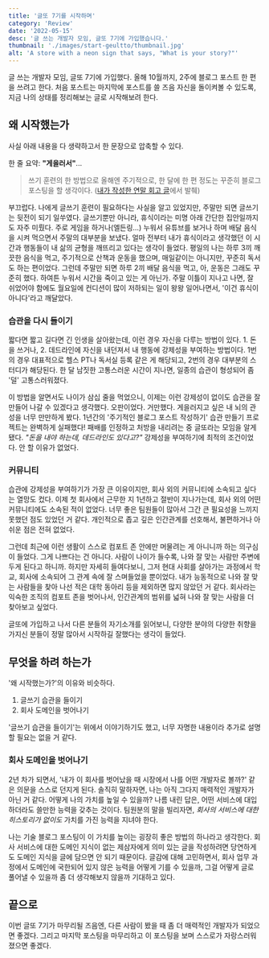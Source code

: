 ```yaml
---
title: '글또 7기를 시작하며'
category: 'Review'
date: '2022-05-15'
desc: '글 쓰는 개발자 모임, 글또 7기에 가입했습니다.'
thumbnail: './images/start-geultto/thumbnail.jpg'
alt: 'A store with a neon sign that says, "What is your story?"'
---
```


글 쓰는 개발자 모임, 글또 7기에 가입했다. 올해 10월까지, 2주에 블로그 포스트 한 편을 쓰려고 한다. 처음 포스트는 마지막에 포스트를 쓸 즈음 자신을 돌이켜볼 수 있도록, 지금 나의 상태를 정리해보는 글로 시작해보려 한다.

## 왜 시작했는가

사실 아래 내용을 다 생략하고서 한 문장으로 압축할 수 있다.

한 줄 요약: **"게을러서"**...

> 쓰기 훈련의 한 방법으로 올해엔 주기적으로, 한 달에 한 편 정도는 꾸준히 블로그 포스팅을 할 생각이다. ([내가 작성한 연말 회고 글](https://www.sungikchoi.com/blog/2021-review/)에서 발췌)

부끄럽다. 나에게 글쓰기 훈련이 필요하다는 사실을 알고 있었지만, 주말만 되면 글쓰기는 뒷전이 되기 일쑤였다. 글쓰기뿐만 아니라, 휴식이라는 미명 아래 간단한 집안일까지도 자주 미뤘다. 주로 게임을 하거나(엘든링...) 누워서 유튜브를 보거나 하며 배달 음식을 시켜 먹으면서 주말의 대부분을 보냈다. 얼마 전부터 내가 휴식이라고 생각했던 이 시간과 행동들이 내 삶의 균형을 깨뜨리고 있다는 생각이 들었다. 평일의 나는 하루 3끼 깨끗한 음식을 먹고, 주기적으로 산책과 운동을 했으며, 매일같이는 아니지만, 꾸준히 독서도 하는 편이었다. 그런데 주말만 되면 하루 2끼 배달 음식을 먹고, 아, 운동은 그래도 꾸준히 했다. 하여튼 누워서 시간을 죽이고 있는 게 아닌가. 주말 이틀이 지나고 나면, 잘 쉬었어야 함에도 월요일에 컨디션이 많이 저하되는 일이 왕왕 일어나면서, '이건 휴식이 아니다'라고 깨달았다.

### 습관을 다시 들이기

짧다면 짧고 길다면 긴 인생을 살아왔는데, 이런 경우 자신을 다루는 방법이 있다. 1. 돈을 쓰거나, 2. 데드라인에 자신을 내던져서 내 행동에 강제성을 부여하는 방법이다. 1번의 경우 대표적으로 헬스 PT나 독서실 등록 같은 게 해당되고, 2번의 경우 대부분의 스터디가 해당된다. 한 달 남짓한 고통스러운 시간이 지나면, 일종의 습관이 형성되어 좀 '덜' 고통스러워졌다.

이 방법을 알면서도 나이가 삼십 줄을 먹었으니, 이제는 이런 강제성이 없이도 습관을 잘 만들어 나갈 수 있겠다고 생각했다. 오판이었다. 거만했다. 게을러지고 싶은 내 뇌의 관성을 너무 만만하게 봤다. 1년간의 '주기적인 블로그 포스트 작성하기' 습관 만들기 프로젝트는 완벽하게 실패했다! 패배를 인정하고 처방을 내리려는 중 글또라는 모임을 알게 됐다. *"돈을 내야 하는데, 데드라인도 있다고?"* 강제성을 부여하기에 최적의 조건이었다. 안 할 이유가 없었다.

### 커뮤니티

습관에 강제성을 부여하기가 가장 큰 이유이지만, 회사 외의 커뮤니티에 소속되고 싶다는 열망도 컸다. 이제 첫 회사에서 근무한 지 1년하고 절반이 지나가는데, 회사 외의 어떤 커뮤니티에도 소속된 적이 없었다. 너무 좋은 팀원들이 많아서 그간 큰 필요성을 느끼지 못했던 점도 있었던 거 같다. 개인적으로 좁고 깊은 인간관계를 선호해서, 불편하거나 아쉬운 점은 전혀 없었다.

그런데 최근에 이런 생활이 스스로 컴포트 존 안에만 머물려는 게 아니니까 하는 의구심이 들었다. 그게 나쁘다는 건 아니다. 사람이 나이가 들수록, 나와 잘 맞는 사람만 주변에 두게 된다고 하니까. 하지만 자세히 들여다보니, 그저 현대 사회를 살아가는 과정에서 학교, 회사에 소속되어 그 관계 속에 잘 스며들었을 뿐이었다. 내가 능동적으로 나와 잘 맞는 사람들을 찾아 나선 적은 대학 동아리 등을 제외하면 많지 않았던 거 같다. 회사라는 익숙한 조직의 컴포트 존을 벗어나서, 인간관계의 범위를 넓혀 나와 잘 맞는 사람을 더 찾아보고 싶었다.

글또에 가입하고 나서 다른 분들의 자기소개를 읽어보니, 다양한 분야의 다양한 취향을 가지신 분들이 정말 많아서 시작하길 잘했다는 생각이 들었다.

## 무엇을 하려 하는가

'왜 시작했는가?'의 이유와 비슷하다.

1. 글쓰기 습관을 들이기
2. 회사 도메인을 벗어나기

'글쓰기 습관을 들이기'는 위에서 이야기하기도 했고, 너무 자명한 내용이라 추가로 설명할 필요는 없을 거 같다.

### 회사 도메인을 벗어나기

2년 차가 되면서, '내가 이 회사를 벗어났을 때 시장에서 나를 어떤 개발자로 볼까?' 같은 의문을 스스로 던지게 된다. 솔직히 말하자면, 나는 아직 그다지 매력적인 개발자가 아닌 거 같다. 어떻게 나의 가치를 높일 수 있을까?
나름 내린 답은, 어떤 서비스에 대입하더라도 쓸만한 능력을 갖추는 것이다. 팀원분의 말을 빌리자면, *회사의 서비스에 대한 히스토리가 없이도* 가치를 가진 능력을 지녀야 한다.

나는 기술 블로그 포스팅이 이 가치를 높이는 굉장히 좋은 방법의 하나라고 생각한다. 회사 서비스에 대한 도메인 지식이 없는 제삼자에게 의미 있는 글을 작성하려면 당연하게도 도메인 지식을 글에 담으면 안 되기 때문이다. 글감에 대해 고민하면서, 회사 업무 과정에서 도메인에 국한되어 있지 않은 능력을 어떻게 기를 수 있을까, 그걸 어떻게 글로 풀어낼 수 있을까 좀 더 생각해보지 않을까 기대하고 있다.

## 끝으로

이번 글또 7기가 마무리될 즈음엔, 다른 사람이 봤을 때 좀 더 매력적인 개발자가 되었으면 좋겠다. 그리고 마지막 포스팅을 마무리하고 이 포스팅을 보며 스스로가 자랑스러워졌으면 좋겠다.
